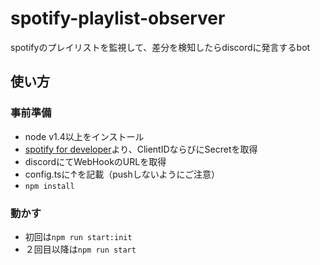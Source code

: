 # spotify-playlist-observer
spotifyのプレイリストを監視して、差分を検知したらdiscordに発言するbot

## 使い方

### 事前準備

- node v1.4以上をインストール
- [spotify for developer](https://developer.spotify.com/dashboard/login)より、ClientIDならびにSecretを取得
- discordにてWebHookのURLを取得
- config.tsに↑を記載（pushしないようにご注意）
- `npm install`

### 動かす
- 初回は`npm run start:init`
- ２回目以降は`npm run start`